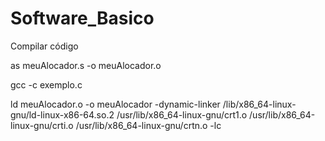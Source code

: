 # Software_Basico
Compilar código

as meuAlocador.s -o meuAlocador.o

gcc -c exemplo.c

ld meuAlocador.o -o meuAlocador -dynamic-linker /lib/x86_64-linux-gnu/ld-linux-x86-64.so.2  /usr/lib/x86_64-linux-gnu/crt1.o /usr/lib/x86_64-linux-gnu/crti.o  /usr/lib/x86_64-linux-gnu/crtn.o -lc 
